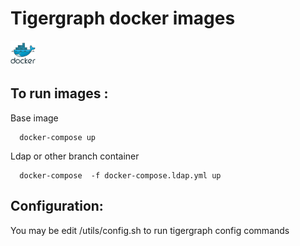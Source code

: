 # Tigergraph docker images

<p align="left"> <a href="https://www.docker.com/" target="_blank" rel="noreferrer"> <img src="https://raw.githubusercontent.com/devicons/devicon/master/icons/docker/docker-original-wordmark.svg" alt="docker" width="40" height="40"/> </a> </p>
 
 ## To run images :
Base image
```
  docker-compose up
```
Ldap or other branch container
```
  docker-compose  -f docker-compose.ldap.yml up
```

## Configuration:

You may be edit /utils/config.sh to run tigergraph config commands